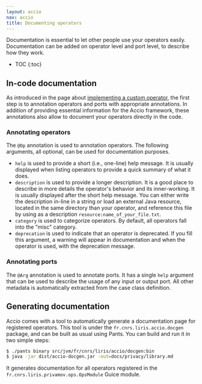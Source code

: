 ```yaml
---
layout: accio
nav: accio
title: Documenting operators
---
```


Documentation is essential to let other people use your operators easily.
Documentation can be added on operator level and port level, to describe how they work.

* TOC
{:toc}

## In-code documentation

As introduced in the page about [implementing a custom operator](operator.html), the first step is to annotation operators and ports with appropriate annotations.
In addition of providing essential information for the Accio framework, these annotations also allow to document your operators directly in the code.

### Annotating operators

The `@Op` annotation is used to annotation operators.
The following arguments, all optional, can be used for documentation purposes.

  * `help` is used to provide a short (i.e., one-line) help message.
  It is usually displayed when listing operators to provide a quick summary of what it does.
  * `description` is used to provide a longer description.
  It is a good place to describe in more details the operator's behavior and its inner-working.
  It is usually displayed after the short help message.
  You can either write the description in-line in a string or load an external Java resource, located in the same directory than your operator, and reference this file by using as a description `resource:name_of_your_file.txt`.
  * `category` is used to categorize operators.
  By default, all operators fall into the "misc" category.
  * `deprecation` is used to indicate that an operator is deprecated.
  If you fill this argument, a warning will appear in documentation and when the operator is used, with the deprecation message.
  

### Annotating ports

The `@Arg` annotation is used to annotate ports.
It has a single `help` argument that can be used to describe the usage of any input or output port.
All other metadata is automatically extracted from the case class definition.

## Generating documentation

Accio comes with a tool to automatically generate a documentation page for registered operators.
This tool is under the `fr.cnrs.liris.accio.docgen` package, and can be built as usual using Pants.
You can build and run it in two simple steps:

```bash
$ ./pants binary src/jvm/fr/cnrs/liris/accio/docgen:bin
$ java -jar dist/accio-docgen.jar -out=docs/privacy/library.md
```

It generates documentation for all operators registered in the `fr.cnrs.liris.privamov.ops.OpsModule` Guice module.